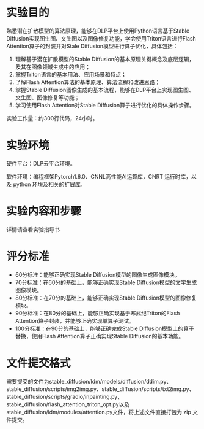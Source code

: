 # 实验目的

熟悉潜在扩散模型的算法原理，能够在DLP平台上使用Python语言基于Stable Diffusion实现图生图、文生图以及图像修复功能，学会使用Triton语言进行Flash Attention算子的封装并对Stale Diffusion模型进行算子优化，具体包括：

1. 理解基于潜在扩散模型的Stable Diffusion的基本原理关键概念及底层逻辑，及其在图像领域生成中的应用；
2. 掌握Triton语言的基本用法、应用场景和特点；
3. 了解Flash Attention算法的基本原理、算法流程和改进思路；
4. 掌握Stable Diffusion图像生成的基本流程，能够在DLP平台上实现图生图、文生图、图像修复等功能；
5. 学习使用Flash Attention对Stable Diffusion算子进行优化的具体操作步骤。

实验工作量：约300行代码，24小时。



# 实验环境

硬件平台：DLP云平台环境。

软件环境：编程框架Pytorch1.6.0、CNNL高性能AI运算库，CNRT 运行时库，以及 python 环境及相关的扩展库。

   

# 实验内容和步骤

详情请查看实验指导书



# 评分标准

- 60分标准：能够正确实现Stable Diffusion模型的图像生成图像模块。
- 70分标准：在60分的基础上，能够正确实现Stable Diffusion模型的文字生成图像模块。
- 80分标准：在70分的基础上，能够正确实现Stable Diffusion模型的图像修复模块。
- 90分标准：在80分的基础上，能够正确实现基于寒武纪Triton的Flash Attention算子封装，并能够正确实现单算子测试。
- 100分标准：在90分的基础上，能够正确完成Stable Diffusion模型上的算子替换，使用Flash Attention算子正确实现Stable Diffusion的基本功能。


# 文件提交格式

需要提交的文件为stable_diffusion/ldm/models/diffusion/ddim.py、stable_diffusion/scripts/img2img.py、stable_diffusion/scripts/txt2img.py、stable_diffusion/scripts/gradio/inpainting.py、stable_diffusion/flash_attention_triton_opt.py以及stable\_diffusion/ldm/modules/attention.py文件，将上述文件直接打包为 zip 文件提交。